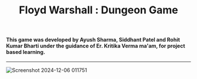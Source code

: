<h1 align="center">Floyd Warshall : Dungeon Game </h1>

<br/>

#### This game was developed by Ayush Sharma, Siddhant Patel and Rohit Kumar Bharti under the guidance of Er. Kritika Verma ma'am, for project based learning.
---
![Screenshot 2024-12-06 011751](https://github.com/user-attachments/assets/fa57d8e9-116d-4dc1-8388-2da92648cc48)